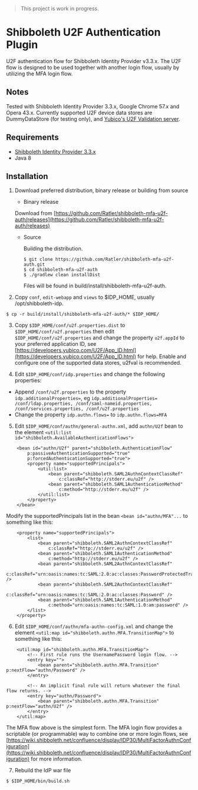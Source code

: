 > This project is work in progress.

# Shibboleth U2F Authentication Plugin
U2F authentication flow for Shibboleth Identity Provider v3.3.x. The U2F flow is designed to be
used together with another login flow, usually by utilizing the MFA login flow.

## Notes
Tested with Shibboleth Identity Provider 3.3.x, Google Chrome 57.x and Opera 43.x. Currently supported U2F device data
stores are DummyDataStore (for testing only), and [Yubico's U2F Validation server](https://developers.yubico.com/u2fval/).

## Requirements
* [Shibboleth Identity Provider 3.3.x](http://shibboleth.net/downloads/identity-provider/latest/)
* Java 8

## Installation

1. Download preferred distribution, binary release or building from source

    * Binary release

    Download from [https://github.com/Ratler/shibboleth-mfa-u2f-auth/releases](https://github.com/Ratler/shibboleth-mfa-u2f-auth/releases)

    * Source

      Building the distribution.
      ```
      $ git clone https://github.com/Ratler/shibboleth-mfa-u2f-auth.git
      $ cd shibboleth-mfa-u2f-auth
      $ ./gradlew clean installDist
      ```
      Files will be found in build/install/shibboleth-mfa-u2f-auth.

2. Copy `conf`, `edit-webapp` and `views` to $IDP_HOME, usually /opt/shibboleth-idp.
  ```
  $ cp -r build/install/shibboleth-mfa-u2f-auth/* $IDP_HOME/
  ```

3. Copy `$IDP_HOME/conf/u2f.properties.dist` to `$IDP_HOME/conf/u2f.properties` then edit `$IDP_HOME/conf/u2f.properties`
and change the property `u2f.appId` to your preferred application ID,
see [https://developers.yubico.com/U2F/App_ID.html](https://developers.yubico.com/U2F/App_ID.html) for help. Enable and
configure one of the supported data stores, u2fval is recommended.


4. Edit `$IDP_HOME/conf/idp.properties` and change the following properties:
  * Append `/conf/u2f.properties` to the property `idp.additionalProperties=`, eg `idp.additionalProperties= /conf/ldap.properties, /conf/saml-nameid.properties, /conf/services.properties, /conf/u2f.properties`
  * Change the property `idp.authn.flows=` to `idp.authn.flows=MFA`

5. Edit `$IDP_HOME/conf/authn/general-authn.xml`, add `authn/U2f` bean to the element `<util:list id="shibboleth.AvailableAuthenticationFlows">`
```
    <bean id="authn/U2f" parent="shibboleth.AuthenticationFlow"
        p:passiveAuthenticationSupported="true"
        p:forcedAuthenticationSupported="true">
        <property name="supportedPrincipals">
            <util:list>
                <bean parent="shibboleth.SAML2AuthnContextClassRef"
                    c:classRef="http://stderr.eu/u2f" />
                <bean parent="shibboleth.SAML1AuthenticationMethod"
                    c:method="http://stderr.eu/u2f" />
            </util:list>
        </property>
    </bean>
```

Modify the supportedPrincipals list in the bean `<bean id="authn/MFA"...` to something like this:

```
    <property name="supportedPrincipals">
        <list>
            <bean parent="shibboleth.SAML2AuthnContextClassRef"
                c:classRef="http://stderr.eu/u2f" />
            <bean parent="shibboleth.SAML1AuthenticationMethod"
                c:method="http://stderr.eu/u2f" />
            <bean parent="shibboleth.SAML2AuthnContextClassRef"
                c:classRef="urn:oasis:names:tc:SAML:2.0:ac:classes:PasswordProtectedTransport" />
            <bean parent="shibboleth.SAML2AuthnContextClassRef"
                c:classRef="urn:oasis:names:tc:SAML:2.0:ac:classes:Password" />
            <bean parent="shibboleth.SAML1AuthenticationMethod"
                c:method="urn:oasis:names:tc:SAML:1.0:am:password" />
        </list>
    </property>
```

6. Edit `$IDP_HOME/conf/authn/mfa-authn-config.xml` and change the element `<util:map id="shibboleth.authn.MFA.TransitionMap">`
to something like this:

```
    <util:map id="shibboleth.authn.MFA.TransitionMap">
        <!-- First rule runs the UsernamePassword login flow. -->
        <entry key="">
            <bean parent="shibboleth.authn.MFA.Transition" p:nextFlow="authn/Password" />
        </entry>

        <!-- An implicit final rule will return whatever the final flow returns. -->
        <entry key="authn/Password">
            <bean parent="shibboleth.authn.MFA.Transition" p:nextFlow="authn/U2f" />
        </entry>
    </util:map>
```

The MFA flow above is the simplest form. The MFA login flow provides a scriptable (or programmable) way to combine one
or more login flows, see
[https://wiki.shibboleth.net/confluence/display/IDP30/MultiFactorAuthnConfiguration](https://wiki.shibboleth.net/confluence/display/IDP30/MultiFactorAuthnConfiguration)
for more information.

7. Rebuild the IdP war file
  ```
  $ $IDP_HOME/bin/build.sh
  ```
